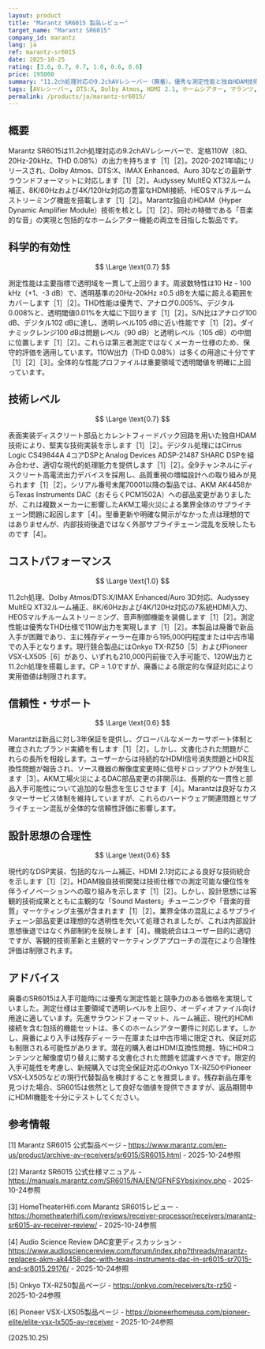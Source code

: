 ```yaml
---
layout: product
title: "Marantz SR6015 製品レビュー"
target_name: "Marantz SR6015"
company_id: marantz
lang: ja
ref: marantz-sr6015
date: 2025-10-25
rating: [3.6, 0.7, 0.7, 1.0, 0.6, 0.6]
price: 195000
summary: "11.2ch処理対応の9.2chAVレシーバー（廃番）。優秀な測定性能と独自HDAM技術を搭載するも、HDMI互換性問題と入手困難により現在の実用性は限定的"
tags: [AVレシーバー, DTS:X, Dolby Atmos, HDMI 2.1, ホームシアター, マランツ, ルーム補正]
permalink: /products/ja/marantz-sr6015/
---
```

## 概要

Marantz SR6015は11.2ch処理対応の9.2chAVレシーバーで、定格110W（8Ω、20Hz-20kHz、THD 0.08%）の出力を持ちます［1］［2］。2020-2021年頃にリリースされ、Dolby Atmos、DTS:X、IMAX Enhanced、Auro 3Dなどの最新サラウンドフォーマットに対応します［1］［2］。Audyssey MultEQ XT32ルーム補正、8K/60Hzおよび4K/120Hz対応の豊富なHDMI接続、HEOSマルチルームストリーミング機能を搭載します［1］［2］。Marantz独自のHDAM（Hyper Dynamic Amplifier Module）技術を核とし［1］［2］、同社の特徴である「音楽的な音」の実現と包括的なホームシアター機能の両立を目指した製品です。

## 科学的有効性

$$ \Large \text{0.7} $$

測定性能は主要指標で透明域を一貫して上回ります。周波数特性は10 Hz - 100 kHz（+1、-3 dB）で、透明基準の20Hz-20kHz ±0.5 dBを大幅に超える範囲をカバーします［1］［2］。THD性能は優秀で、アナログ0.005%、デジタル0.008%と、透明閾値0.01%を大幅に下回ります［1］［2］。S/N比はアナログ100 dB、デジタル102 dBに達し、透明レベル105 dBに近い性能です［1］［2］。ダイナミックレンジ100 dBは問題レベル（90 dB）と透明レベル（105 dB）の中間に位置します［1］［2］。これらは第三者測定ではなくメーカー仕様のため、保守的評価を適用しています。110W出力（THD 0.08%）は多くの用途に十分です［1］［2］［3］。全体的な性能プロファイルは重要領域で透明閾値を明確に上回っています。

## 技術レベル

$$ \Large \text{0.7} $$

表面実装ディスクリート部品とカレントフィードバック回路を用いた独自HDAM技術により、堅実な技術実装を示します［1］［2］。デジタル処理にはCirrus Logic CS49844A 4コアDSPとAnalog Devices ADSP-21487 SHARC DSPを組み合わせ、適切な現代的処理能力を提供します［1］［2］。全9チャンネルにディスクリート高電流出力デバイスを採用し、品質重視の増幅設計への取り組みが見られます［1］［2］。シリアル番号末尾70001以降の製品では、AKM AK4458からTexas Instruments DAC（おそらくPCM1502A）への部品変更がありましたが、これは複数メーカーに影響したAKM工場火災による業界全体のサプライチェーン問題に起因します［4］。型番更新や明確な開示がなかった点は理想的ではありませんが、内部技術後退ではなく外部サプライチェーン混乱を反映したものです［4］。

## コストパフォーマンス

$$ \Large \text{1.0} $$

11.2ch処理、Dolby Atmos/DTS:X/IMAX Enhanced/Auro 3D対応、Audyssey MultEQ XT32ルーム補正、8K/60Hzおよび4K/120Hz対応の7系統HDMI入力、HEOSマルチルームストリーミング、音声制御機能を装備します［1］［2］。測定性能は優秀なTHD仕様で110W出力を実現します［1］［2］。本製品は廃番で新品入手が困難であり、主に残存ディーラー在庫から195,000円程度または中古市場での入手となります。現行競合製品にはOnkyo TX-RZ50［5］およびPioneer VSX-LX505［6］があり、いずれも210,000円前後で入手可能で、120W出力と11.2ch処理を搭載します。CP = 1.0ですが、廃番による限定的な保証対応により実用価値は制限されます。

## 信頼性・サポート

$$ \Large \text{0.6} $$

Marantzは新品に対し3年保証を提供し、グローバルなメーカーサポート体制と確立されたブランド実績を有します［1］［2］。しかし、文書化された問題がこれらの長所を相殺します。ユーザーからは持続的なHDMI信号消失問題とHDR互換性問題が報告され、ソース機器の解像度変更時に信号ドロップアウトが発生します［3］。AKM工場火災によるDAC部品変更の非開示は、長期的な一貫性と部品入手可能性について追加的な懸念を生じさせます［4］。Marantzは良好なカスタマーサービス体制を維持していますが、これらのハードウェア関連問題とサプライチェーン混乱が全体的な信頼性評価に影響します。

## 設計思想の合理性

$$ \Large \text{0.6} $$

現代的なDSP実装、包括的なルーム補正、HDMI 2.1対応による良好な技術統合を示します［1］［2］。HDAM独自技術開発は技術仕様での測定可能な優位性を伴うイノベーションへの取り組みを示します［1］［2］。しかし、設計思想には客観的技術成果とともに主観的な「Sound Masters」チューニングや「音楽的音質」マーケティング主張が含まれます［1］［2］。業界全体の混乱によるサプライチェーン部品変更は理想的な透明性を欠いて処理されましたが、これは内部設計思想後退ではなく外部制約を反映します［4］。機能統合はユーザー目的に適切ですが、客観的技術革新と主観的マーケティングアプローチの混在により合理性評価は制限されます。

## アドバイス

廃番のSR6015は入手可能時には優秀な測定性能と競争力のある価格を実現していました。測定仕様は主要領域で透明レベルを上回り、オーディオファイル向け用途に適しています。先進サラウンドフォーマット、ルーム補正、現代的HDMI接続を含む包括的機能セットは、多くのホームシアター要件に対応します。しかし、廃番により入手は残存ディーラー在庫または中古市場に限定され、保証対応も制限される可能性があります。潜在的購入者はHDMI互換性問題、特にHDRコンテンツと解像度切り替えに関する文書化された問題を認識すべきです。限定的入手可能性を考慮し、新規購入では完全保証対応のOnkyo TX-RZ50やPioneer VSX-LX505などの現行代替製品を検討することを推奨します。残存新品在庫を見つけた場合、SR6015は依然として良好な価値を提供できますが、返品期間中にHDMI機能を十分にテストしてください。

## 参考情報

[1] Marantz SR6015 公式製品ページ - https://www.marantz.com/en-us/product/archive-av-receivers/sr6015/SR6015.html - 2025-10-24参照

[2] Marantz SR6015 公式仕様マニュアル - https://manuals.marantz.com/SR6015/NA/EN/GFNFSYbsjxinov.php - 2025-10-24参照

[3] HomeTheaterHifi.com Marantz SR6015レビュー - https://hometheaterhifi.com/reviews/receiver-processor/receivers/marantz-sr6015-av-receiver-review/ - 2025-10-24参照

[4] Audio Science Review DAC変更ディスカッション - https://www.audiosciencereview.com/forum/index.php?threads/marantz-replaces-akm-ak4458-dac-with-texas-instruments-dac-in-sr6015-sr7015-and-sr8015.29176/ - 2025-10-24参照

[5] Onkyo TX-RZ50製品ページ - https://onkyo.com/receivers/tx-rz50 - 2025-10-24参照

[6] Pioneer VSX-LX505製品ページ - https://pioneerhomeusa.com/pioneer-elite/elite-vsx-lx505-av-receiver - 2025-10-24参照

(2025.10.25)